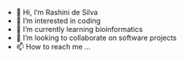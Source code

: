 - 👋 Hi, I’m Rashini de Silva 
- 👀 I’m interested in coding
- 🌱 I’m currently learning bioinformatics 
- 💞️ I’m looking to collaborate on software projects
- 📫 How to reach me ...

<!---
rashpr88/rashpr88 is a ✨ special ✨ repository because its `README.md` (this file) appears on your GitHub profile.
You can click the Preview link to take a look at your changes.
--->
